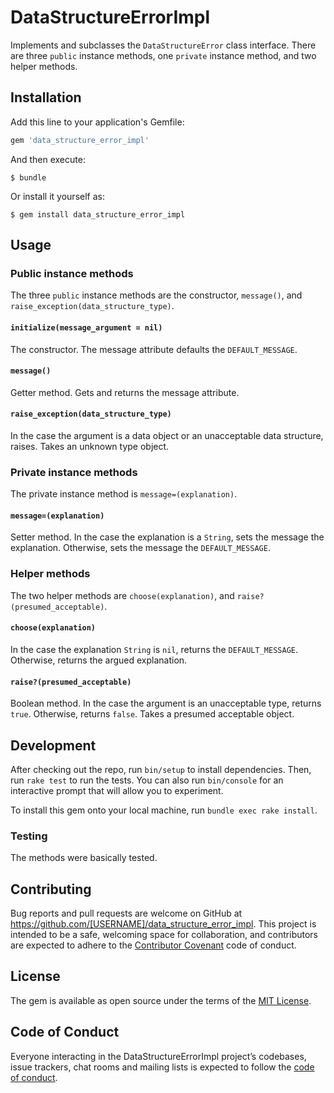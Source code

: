 # DataStructureErrorImpl

Implements and subclasses the `DataStructureError`
class interface. There are three `public` instance methods, one `private` 
instance method, and two helper methods.

## Installation

Add this line to your application's Gemfile:

```ruby
gem 'data_structure_error_impl'
```

And then execute:

    $ bundle

Or install it yourself as:

    $ gem install data_structure_error_impl

## Usage

### Public instance methods
The three `public` instance methods are the constructor, `message()`, and 
`raise_exception(data_structure_type)`.

#### `initialize(message_argument = nil)`
The constructor. The message attribute defaults the `DEFAULT_MESSAGE`.

#### `message()`

Getter method. Gets and returns the message attribute.

#### `raise_exception(data_structure_type)`

In the case the argument is a data object or an unacceptable data structure, 
raises. Takes an unknown type object.

### Private instance methods
The private instance method is `message=(explanation)`.

#### `message=(explanation)`

Setter method. In the case the explanation is a `String`, sets the message the 
explanation. Otherwise, sets the message the `DEFAULT_MESSAGE`.

### Helper methods

The two helper methods are `choose(explanation)`, and 
`raise?(presumed_acceptable)`.

#### `choose(explanation)`

In the case the explanation `String` is `nil`, returns the `DEFAULT_MESSAGE`. 
Otherwise, returns the argued explanation.

#### `raise?(presumed_acceptable)`

Boolean method. In the case the argument is an unacceptable type, returns 
`true`. Otherwise, returns `false`. Takes a presumed acceptable object.

## Development

After checking out the repo, run `bin/setup` to install dependencies. Then, 
run `rake test` to run the tests. You can also run `bin/console` for an 
interactive prompt that will allow you to experiment.

To install this gem onto your local machine, run `bundle exec rake install`.

### Testing

The methods were basically tested.

## Contributing

Bug reports and pull requests are welcome on GitHub at 
https://github.com/[USERNAME]/data_structure_error_impl. This project is 
intended to be a safe, welcoming space for collaboration, and contributors are 
expected to adhere to the 
[Contributor Covenant](http://contributor-covenant.org) code of conduct.

## License

The gem is available as open source under the terms of the 
[MIT License](https://opensource.org/licenses/MIT).

## Code of Conduct

Everyone interacting in the DataStructureErrorImpl project’s codebases, issue 
trackers, chat rooms and mailing lists is expected to follow the 
[code of conduct](https://github.com/[USERNAME]/data_structure_error_impl/blob/master/CODE_OF_CONDUCT.md).
